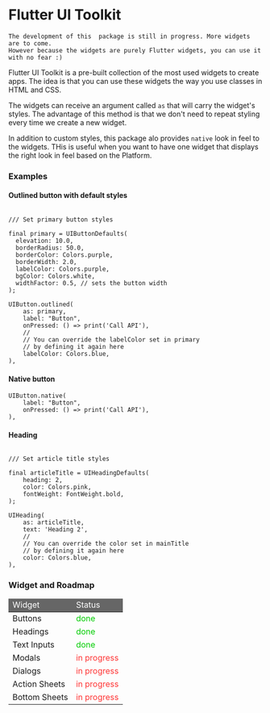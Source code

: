 # Flutter UI Toolkit
```
The development of this  package is still in progress. More widgets are to come.
However because the widgets are purely Flutter widgets, you can use it with no fear :)
```

Flutter UI Toolkit is a pre-built collection of the most used widgets to create apps.
The idea is that you can use these widgets the way you use classes in HTML and CSS.

The widgets can receive an argument called `as` that will carry the widget's styles.
The advantage of this method is that we don't need to repeat styling every time we create a new widget.

In addition to custom styles, this package alo provides `native` look in feel to the widgets.
THis is useful when you want to have one widget that displays the right look in feel based on the Platform.


### Examples

#### Outlined button with default styles
```

/// Set primary button styles

final primary = UIButtonDefaults(
  elevation: 10.0,
  borderRadius: 50.0,
  borderColor: Colors.purple,
  borderWidth: 2.0,
  labelColor: Colors.purple,
  bgColor: Colors.white,
  widthFactor: 0.5, // sets the button width
);

UIButton.outlined(
    as: primary,
    label: "Button",
    onPressed: () => print('Call API'),
    //
    // You can override the labelColor set in primary
    // by defining it again here
    labelColor: Colors.blue,
),

```
#### Native button
```
UIButton.native(
    label: "Button",
    onPressed: () => print('Call API'),
),

```

#### Heading
```

/// Set article title styles

final articleTitle = UIHeadingDefaults(
    heading: 2,
    color: Colors.pink,
    fontWeight: FontWeight.bold,
);

UIHeading(
    as: articleTitle,
    text: 'Heading 2',
    //
    // You can override the color set in mainTitle
    // by defining it again here
    color: Colors.blue, 
),
```

### Widget and Roadmap

<table>
    <thead style="background-color: #666; color: #fff;">
        <tr>
            <td>Widget</td>
            <td>Status</td>
        </tr>
    </thead>
    <tbody>
        <tr>
            <td>Buttons</td>
            <td style="color: #0c0;">done</td>
        </tr>
        <tr>
            <td>Headings</td>
            <td style="color: #0c0;">done</td>
        </tr>
        <tr>
            <td>Text Inputs</td>
            <td style="color: #0c0;">done</td>
        </tr>
        <tr>
            <td>Modals</td>
            <td style="color: #ff3434;">in progress</td>
        </tr>
       <tr>
            <td>Dialogs</td>
            <td style="color: #ff3434;">in progress</td>
        </tr>
        <tr>
            <td>Action Sheets</td>
            <td style="color: #ff3434;">in progress</td>
        </tr>
        <tr>
            <td>Bottom Sheets</td>
            <td style="color: #ff3434;">in progress</td>
        </tr>
    </tbody>
</table>


